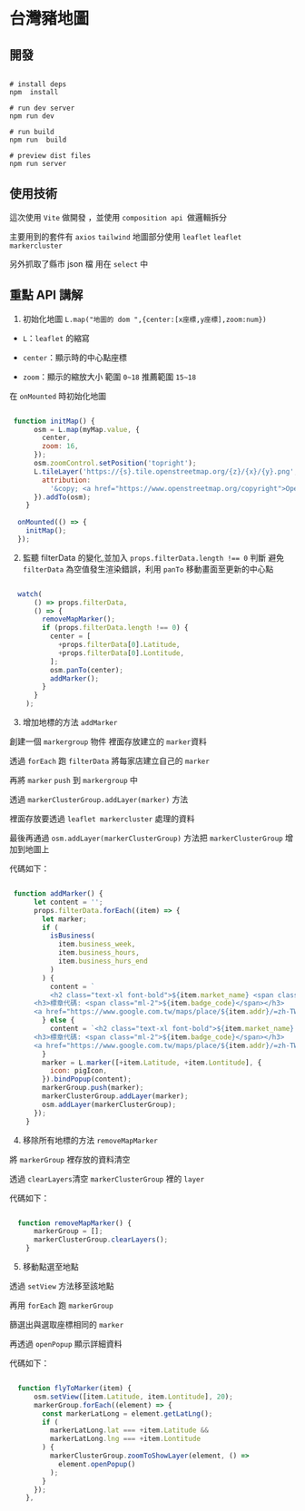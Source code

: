 # 台灣豬地圖

## 開發

```

# install deps
npm  install

# run dev server
npm run dev

# run build
npm run  build

# preview dist files
npm run server

```

## 使用技術

這次使用 `Vite` 做開發 ，並使用 `composition api `做邏輯拆分

主要用到的套件有 `axios` `tailwind`  地圖部分使用 `leaflet` `leaflet markercluster`

另外抓取了縣市 json 檔 用在 `select` 中

## 重點 API 講解

1. 初始化地圖 `L.map("地圖的 dom ",{center:[x座標,y座標],zoom:num})`

  * `L`：`leaflet` 的縮寫

  * `center`：顯示時的中心點座標

  * `zoom`：顯示的縮放大小 範圍 `0~18` 推薦範圍 `15~18`

  在 `onMounted` 時初始化地圖

```js

 function initMap() {
      osm = L.map(myMap.value, {
        center,
        zoom: 16,
      });
      osm.zoomControl.setPosition('topright');
      L.tileLayer('https://{s}.tile.openstreetmap.org/{z}/{x}/{y}.png', {
        attribution:
          '&copy; <a href="https://www.openstreetmap.org/copyright">OpenStreetMap</a> contributors',
      }).addTo(osm);
    }
    
  onMounted(() => {
    initMap();
  });

```

2. 監聽 filterData 的變化,並加入 `props.filterData.length !== 0` 判斷 
避免 `filterData` 為空值發生渲染錯誤，利用 `panTo` 移動畫面至更新的中心點

```js

  watch(
      () => props.filterData,
      () => {
        removeMapMarker();
        if (props.filterData.length !== 0) {
          center = [
            +props.filterData[0].Latitude,
            +props.filterData[0].Lontitude,
          ];
          osm.panTo(center);
          addMarker();
        }
      }
    );

```

3. 增加地標的方法 `addMarker`

創建一個 `markergroup` 物件 裡面存放建立的 `marker`資料

透過 `forEach` 跑 `filterData` 將每家店建立自己的 `marker` 

再將 `marker` `push` 到 `markergroup` 中

透過 `markerClusterGroup.addLayer(marker)` 方法 

裡面存放要透過 `leaflet markercluster` 處理的資料

最後再通過 `osm.addLayer(markerClusterGroup)` 方法把 `markerClusterGroup` 增加到地圖上

代碼如下：

```js

 function addMarker() {
      let content = '';
      props.filterData.forEach((item) => {
        let marker;
        if (
          isBusiness(
            item.business_week,
            item.business_hours,
            item.business_hurs_end
          )
        ) {
          content = `   
          <h2 class="text-xl font-bold">${item.market_name} <span class="ml-2 text-base text-green-700">營業中</span></h2>
      <h3>標章代碼: <span class="ml-2">${item.badge_code}</span></h3>
      <a href="https://www.google.com.tw/maps/place/${item.addr}/=zh-TW" target="_blank">${item.addr}</a>`;
        } else {
          content = `<h2 class="text-xl font-bold">${item.market_name} <span class="ml-2 text-base text-red-700" v-else>休息中</span></h2>
      <h3>標章代碼: <span class="ml-2">${item.badge_code}</span></h3>
      <a href="https://www.google.com.tw/maps/place/${item.addr}/=zh-TW" target="_blank">${item.addr}</a>`;
        }
        marker = L.marker([+item.Latitude, +item.Lontitude], {
          icon: pigIcon,
        }).bindPopup(content);
        markerGroup.push(marker);
        markerClusterGroup.addLayer(marker);
        osm.addLayer(markerClusterGroup);
      });
    }

```

4. 移除所有地標的方法 `removeMapMarker`

將 `markerGroup` 裡存放的資料清空

透過 `clearLayers`清空 `markerClusterGroup` 裡的 `layer`

代碼如下：

```js

  function removeMapMarker() {
      markerGroup = [];
      markerClusterGroup.clearLayers();
    }

```

5. 移動點選至地點

透過 `setView` 方法移至該地點

再用 `forEach` 跑 `markerGroup`

篩選出與選取座標相同的 `marker`

再透過 `openPopup` 顯示詳細資料

代碼如下：

```js

  function flyToMarker(item) {
      osm.setView([item.Latitude, item.Lontitude], 20);
      markerGroup.forEach((element) => {
        const markerLatLong = element.getLatLng();
        if (
          markerLatLong.lat === +item.Latitude &&
          markerLatLong.lng === +item.Lontitude
        ) {
          markerClusterGroup.zoomToShowLayer(element, () =>
            element.openPopup()
          );
        }
      });
    },

```
